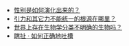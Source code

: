 + [性别是如何演化出来的？](https://daily.zhihu.com/story/9781435)
+ [引力和其它力不能统一的根源在哪里？](https://daily.zhihu.com/story/9781423)
+ [世界上存在生物学分类不明确的生物吗？](https://daily.zhihu.com/story/9781430)
+ [瞎扯 · 如何正确地吐槽](https://daily.zhihu.com/story/9781444)
